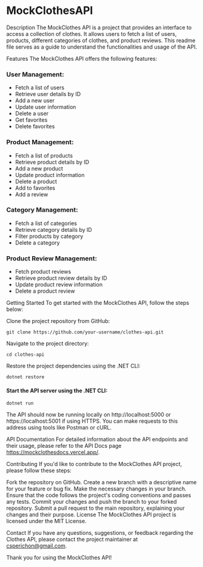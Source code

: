# MockClothesAPI

Description
The MockClothes API is a project that provides an interface to access a collection of clothes. It allows users to fetch a list of users, products, different categories of clothes, and product reviews. This readme file serves as a guide to understand the functionalities and usage of the API.

Features
The MockClothes API offers the following features:

### User Management:

- Fetch a list of users
- Retrieve user details by ID
- Add a new user
- Update user information
- Delete a user
- Get favorites
- Delete favorites

### Product Management:

- Fetch a list of products
- Retrieve product details by ID
- Add a new product
- Update product information
- Delete a product
- Add to favorites
- Add a review

### Category Management:

- Fetch a list of categories
- Retrieve category details by ID
- Filter products by category
- Delete a category

### Product Review Management:

- Fetch product reviews
- Retrieve product review details by ID
- Update product review information
- Delete a product review

Getting Started
To get started with the MockClothes API, follow the steps below:

Clone the project repository from GitHub:

```
git clone https://github.com/your-username/clothes-api.git
```
Navigate to the project directory:

```
cd clothes-api
```
Restore the project dependencies using the .NET CLI:
```
dotnet restore
```
#### Start the API server using the .NET CLI:
```
dotnet run
```
The API should now be running locally on http://localhost:5000 or https://localhost:5001 if using HTTPS. You can make requests to this address using tools like Postman or cURL.

API Documentation
For detailed information about the API endpoints and their usage, please refer to the API Docs page https://mockclothesdocs.vercel.app/.

Contributing
If you'd like to contribute to the MockClothes API project, please follow these steps:

Fork the repository on GitHub.
Create a new branch with a descriptive name for your feature or bug fix.
Make the necessary changes in your branch.
Ensure that the code follows the project's coding conventions and passes any tests.
Commit your changes and push the branch to your forked repository.
Submit a pull request to the main repository, explaining your changes and their purpose.
License
The MockClothes API project is licensed under the MIT License.

Contact
If you have any questions, suggestions, or feedback regarding the Clothes API, please contact the project maintainer at csperichon@gmail.com.

Thank you for using the MockClothes API!
